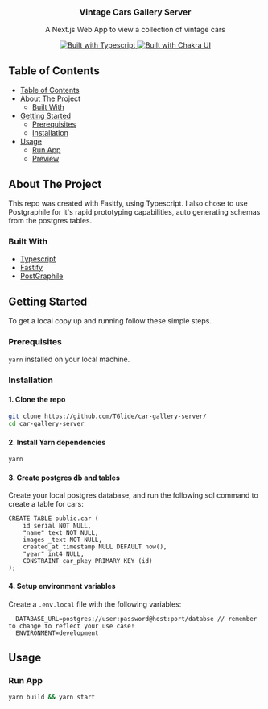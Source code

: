 <p align="center">
  <h3 align="center">Vintage Cars Gallery Server</h3>
  <p align="center">
    A Next.js Web App to view a collection of vintage cars
  </p>
  <p align="center">
    <a href="https://www.typescriptlang.org/">
      <img src="https://img.shields.io/badge/types-typescript-%23007ACC?style=for-the-badge&logo=typescript" alt="Built with Typescript">
    </a>
    <a href="#">
      <img src="https://img.shields.io/badge/schemas-GraphQL-%23E434AA?style=for-the-badge&logo=graphql" alt="Built with Chakra UI">
    </a>
  </p>
</p>

<!-- TABLE OF CONTENTS -->

## Table of Contents

- [Table of Contents](#table-of-contents)
- [About The Project](#about-the-project)
  - [Built With](#built-with)
- [Getting Started](#getting-started)
  - [Prerequisites](#prerequisites)
  - [Installation](#installation)
- [Usage](#usage)
  - [Run App](#run-app)
  - [Preview](#preview)

<!-- ABOUT THE PROJECT -->

## About The Project

This repo was created with Fasitfy, using Typescript. I also chose to use Postgraphile for it's rapid prototyping capabilities, auto generating schemas from the postgres tables.

### Built With

-   [Typescript](https://www.typescriptlang.org/)
-   [Fastify](https://www.fastify.io/)
-   [PostGraphile](https://www.graphile.org/postgraphile/introduction/)

## Getting Started

To get a local copy up and running follow these simple steps.

### Prerequisites

`yarn` installed on your local machine.

### Installation

#### 1. Clone the repo

```sh
git clone https://github.com/TGlide/car-gallery-server/
cd car-gallery-server
```

#### 2. Install Yarn dependencies

```sh
yarn
```

#### 3. Create postgres db and tables

Create your local postgres database, and run the following sql command to create a table for cars:

```
CREATE TABLE public.car (
	id serial NOT NULL,
	"name" text NOT NULL,
	images _text NOT NULL,
	created_at timestamp NULL DEFAULT now(),
	"year" int4 NULL,
	CONSTRAINT car_pkey PRIMARY KEY (id)
);
```

#### 4. Setup environment variables

Create a `.env.local` file with the following variables:
```
  DATABASE_URL=postgres://user:password@host:port/databse // remember to change to reflect your use case!
  ENVIRONMENT=development
```


## Usage

### Run App

```sh
yarn build && yarn start
```


